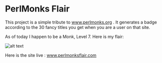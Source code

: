 PerlMonks Flair
==============

This project is a simple tribute to www.perlmonks.org . It generates a badge according to the 30 fancy titles you get when you are a user on that site.

As of today I happen to be a Monk, Level 7. Here is my flair:

![alt text](http://www.perlmonksflair.com/gideondsouza.jpg "My PerlMonks Flair")

Here is the site live  : www.perlmonksflair.com
